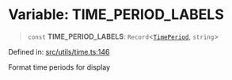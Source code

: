 # Variable: TIME\_PERIOD\_LABELS

> `const` **TIME\_PERIOD\_LABELS**: `Record`\<[`TimePeriod`](../type-aliases/TimePeriod.md), `string`\>

Defined in: [src/utils/time.ts:146](https://github.com/Nick2bad4u/Uptime-Watcher/blob/3cce0c3b352c8390536ca3c7399ece50a05faf18/src/utils/time.ts#L146)

Format time periods for display
